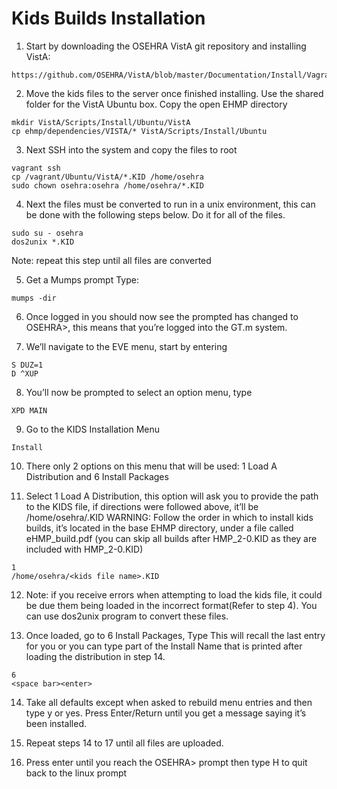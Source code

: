 Kids Builds Installation
========================

1) Start by downloading the OSEHRA VistA git repository and installing VistA:
```
https://github.com/OSEHRA/VistA/blob/master/Documentation/Install/Vagrant.rst
```

2) Move the kids files to the server once finished installing.  Use the shared folder for the VistA Ubuntu box.  Copy the open EHMP directory
```
mkdir VistA/Scripts/Install/Ubuntu/VistA
cp ehmp/dependencies/VISTA/* VistA/Scripts/Install/Ubuntu
```

3) Next SSH into the system and copy the files to root
```
vagrant ssh
cp /vagrant/Ubuntu/VistA/*.KID /home/osehra
sudo chown osehra:osehra /home/osehra/*.KID
```
4) Next the files must be converted to run in a unix environment, this can be done with the following steps below.  Do it for all of the files.
```
sudo su - osehra
dos2unix *.KID
```
Note: repeat this step until all files are converted

5) Get a Mumps prompt
Type:
```
mumps -dir
```

6) Once logged in you should now see the prompted has changed to OSEHRA>, this means that you’re logged into the GT.m system.

7) We’ll navigate to the EVE menu, start by entering
```
S DUZ=1  
D ^XUP
```

8) You’ll now be prompted to select an option menu, type
```
XPD MAIN
```

9) Go to the KIDS Installation Menu
```
Install
```

10) There only 2 options on this menu that will be used:  1 Load A Distribution and 6 Install Packages

11) Select 1 Load A Distribution, this option will ask you to provide the path to the KIDS file, if directions were followed above, it’ll be /home/osehra/<kids file name>.KID
 WARNING: Follow the order in which to install kids builds, it’s located in the base EHMP directory, under a file called eHMP_build.pdf (you can skip all builds after HMP_2-0.KID as they are included with HMP_2-0.KID)
 ```
 1
/home/osehra/<kids file name>.KID
 ```

12) Note: if you receive errors when attempting to load the kids file, it could be due them being loaded in the incorrect format(Refer to step 4). You can use dos2unix program to convert these files.

13) Once loaded, go to 6 Install Packages, Type <space bar><Enter> This will recall the last entry for you or you can type part of the Install Name that is printed after loading the distribution in step 14.
```
6
<space bar><enter>
```

14) Take all defaults except when asked to rebuild menu entries and then type y or yes. Press Enter/Return until you get a message saying it’s been installed.

15) Repeat steps 14 to 17 until all files are uploaded.

16) Press enter until you reach the OSEHRA> prompt then type H to quit back to the linux prompt
